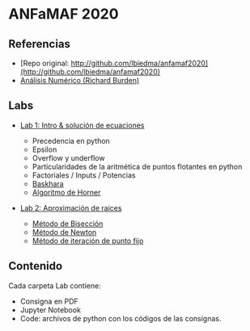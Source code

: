 # ANFaMAF 2020

## Referencias

- [Repo original: http://github.com/lbiedma/anfamaf2020](http://github.com/lbiedma/anfamaf2020)
- [Análisis Numérico (Richard Burden)](https://www.academia.edu/40157817/ANÁLISIS_NUMÉRICO_-_Richard_Burden_10ma._edición)

## Labs
- [Lab 1: Intro & solución de ecuaciones](Labs/Lab%201)
    - Precedencia en python
    - Epsilon
    - Overflow y underflow
    - Particularidades de la aritmética de puntos flotantes en python
    - Factoriales / Inputs / Potencias
    - [Baskhara](https://es.wikipedia.org/wiki/Deducción_de_la_fórmula_de_Bhaskara)
    - [Algoritmo de Horner](https://en.wikipedia.org/wiki/Horner%27s_method)

- [Lab 2: Aproximación de raices](Labs/Lab%202)
    - [Método de Bisección](https://es.wikipedia.org/wiki/Método_de_bisección)
    - [Método de Newton](https://en.wikipedia.org/wiki/Newton%27s_method) 
    - [Método de iteración de punto fijo](https://es.wikipedia.org/wiki/Método_del_punto_fijo)

## Contenido

Cada carpeta Lab contiene:

- Consigna en PDF
- Jupyter Notebook
- Code: archivos de python con los códigos de las consignas.
